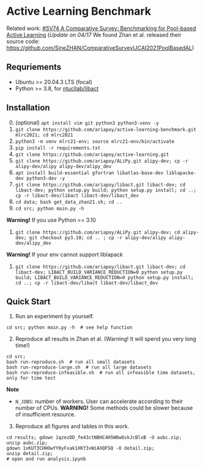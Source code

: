 # Active Learning Benchmark

Related work: [#SV74 A Comparative Survey: Benchmarking for Pool-based Active Learning](https://ijcai-21.org/program-survey/)
(*Update on 04/17* We found Zhan et al. released their source code: <https://github.com/SineZHAN/ComparativeSurveyIJCAI2021PoolBasedAL>)

## Requriements

- Ubuntu >= 20.04.3 LTS (focal)
- Python >= 3.8, for [ntucllab/libact](https://github.com/ntucllab/libact)

## Installation

0. (optional) `apt install vim git python3 python3-venv -y`
1. `git clone https://github.com/ariapoy/active-learning-benchmark.git mlrc2021; cd mlrc2021`
2. `python3 -m venv mlrc21-env; source mlrc21-env/bin/activate`
3. `pip install -r requirements.txt`
4. `git clone https://github.com/ariapoy/active-learning.git`
5. `git clone https://github.com/ariapoy/ALiPy.git alipy-dev; cp -r alipy-dev/alipy alipy-dev/alipy_dev`
6. `apt install build-essential gfortran libatlas-base-dev liblapacke-dev python3-dev -y`
7. `git clone https://github.com/ariapoy/libact.git libact-dev; cd libact-dev; python setup.py build; python setup.py install; cd ..; cp -r libact-dev/libact libact-dev/libact_dev`
8. `cd data; bash get_data_zhan21.sh; cd ..`
9. `cd src; python main.py -h`

**Warning!** If you use Python == 3.10

1. `git clone https://github.com/ariapoy/ALiPy.git alipy-dev; cd alipy-dev; git checkout py3.10; cd .. ; cp -r alipy-dev/alipy alipy-dev/alipy_dev`

**Warning!** If your env cannot support liblapack

1. `git clone https://github.com/ariapoy/libact.git libact-dev; cd libact-dev; LIBACT_BUILD_VARIANCE_REDUCTION=0 python setup.py build; LIBACT_BUILD_VARIANCE_REDUCTION=0 python setup.py install; cd ..; cp -r libact-dev/libact libact-dev/libact_dev`

## Quick Start

1. Run an experiment by yourself.

```shell
cd src; python main.py -h  # see help function
```

2. Reproduce all results in Zhan et al. (Warning! It will spend you very long time!)

```shell
cd src;
bash run-reproduce.sh  # run all small datasets
bash run-reproduce-large.sh  # run all large datasets
bash run-reproduce-infeasible.sh  # run all infeasible time datasets, only for time test
```
**Note**
- `N_JOBS`: number of workers. User can accelerate according to their number of CPUs.
  **WARNING!** Some methods could be slower because of insufficient resource.

3. Reproduce all figures and tables in this work.

```shell
cd results; gdown 1qzezDD_fe43ctNBHC4H5W0w6skJcBlxB -O aubc.zip;
unzip aubc.zip;
gdown 1xKUT3CHHOwYY0yFxak1XKf3vWiAXQFSQ -O detail.zip;
unzip detail.zip;
# open and run analysis.ipynb
```
